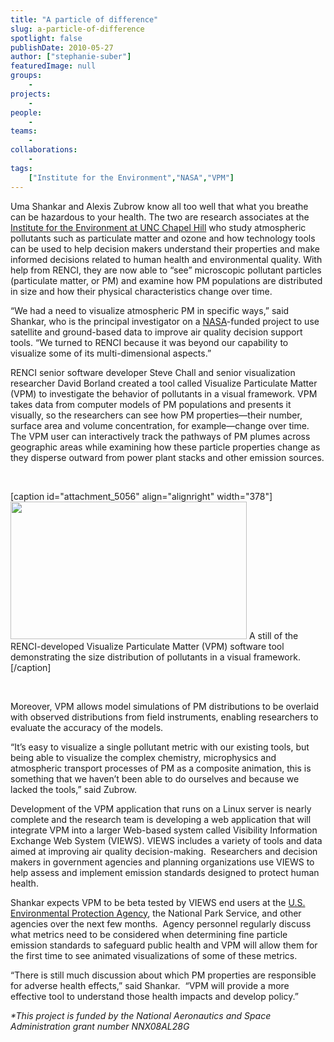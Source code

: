 ```yaml
---
title: "A particle of difference"
slug: a-particle-of-difference
spotlight: false
publishDate: 2010-05-27
author: ["stephanie-suber"]
featuredImage: null
groups:
    - 
projects:
    - 
people:
    - 
teams: 
    - 
collaborations:
    - 
tags:
    ["Institute for the Environment","NASA","VPM"]
---
```

Uma Shankar and Alexis Zubrow know all too well that what you breathe can be hazardous to your health. The two are research associates at the <a href="http://www.ie.unc.edu/" target="_blank">Institute for the Environment at UNC Chapel Hill</a> who study atmospheric pollutants such as particulate matter and ozone and how technology tools can be used to help decision makers understand their properties and make informed decisions related to human health and environmental quality. With help from RENCI, they are now able to “see” microscopic pollutant particles (particulate matter, or PM) and examine how PM populations are distributed in size and how their physical characteristics change over time. <!--more-->

“We had a need to visualize atmospheric PM in specific ways,” said Shankar, who is the principal investigator on a <a href="http://www.nasa.gov/" target="_blank">NASA</a>-funded project to use satellite and ground-based data to improve air quality decision support tools. “We turned to RENCI because it was beyond our capability to visualize some of its multi-dimensional aspects.”

RENCI senior software developer Steve Chall and senior visualization researcher David Borland created a tool called Visualize Particulate Matter (VPM) to investigate the behavior of pollutants in a visual framework. VPM takes data from computer models of PM populations and presents it visually, so the researchers can see how PM properties—their number, surface area and volume concentration, for example—change over time.  The VPM user can interactively track the pathways of PM plumes across geographic areas while examining how these particle properties change as they disperse outward from power plant stacks and other emission sources.

&nbsp;

[caption id="attachment_5056" align="alignright" width="378"]<a title="A still of the RENCI developed Visualize Particulate Matter (VPM) software tool demonstrating the behavior of pollutants in a visual framework." href="https://www.renci.org/wp-content/uploads/2010/05/vpm-software-still.jpg"><img class="size-large wp-image-5056" title="vpm-software-still" src="https://www.renci.org/wp-content/uploads/2010/05/vpm-software-still-630x366.jpg" alt="" width="378" height="220" /></a> A still of the RENCI-developed Visualize Particulate Matter (VPM) software tool demonstrating the size distribution of pollutants in a visual framework.[/caption]

&nbsp;

Moreover, VPM allows model simulations of PM distributions to be overlaid with observed distributions from field instruments, enabling researchers to evaluate the accuracy of the models.

“It’s easy to visualize a single pollutant metric with our existing tools, but being able to visualize the complex chemistry, microphysics and atmospheric transport processes of PM as a composite animation, this is something that we haven’t been able to do ourselves and because we lacked the tools,” said Zubrow.

Development of the VPM application that runs on a Linux server is nearly complete and the research team is developing a web application that will integrate VPM into a larger Web-based system called Visibility Information Exchange Web System (VIEWS). VIEWS includes a variety of tools and data aimed at improving air quality decision-making.  Researchers and decision makers in government agencies and planning organizations use VIEWS to help assess and implement emission standards designed to protect human health.

Shankar expects VPM to be beta tested by VIEWS end users at the <a href="http://www.epa.gov/" target="_blank">U.S. Environmental Protection Agency</a>, the National Park Service, and other agencies over the next few months.  Agency personnel regularly discuss what metrics need to be considered when determining fine particle emission standards to safeguard public health and VPM will allow them for the first time to see animated visualizations of some of these metrics.

“There is still much discussion about which PM properties are responsible for adverse health effects,” said Shankar.  “VPM will provide a more effective tool to understand those health impacts and develop policy.”

<em>*This project is funded by the National Aeronautics and Space Administration grant number NNX08AL28G</em>
